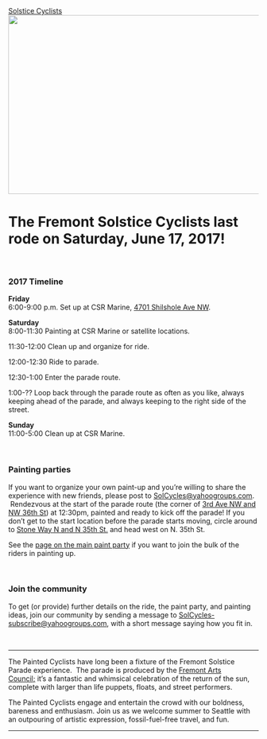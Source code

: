 <!DOCTYPE html>
<html lang="en-US">
<head>
    <meta charset="UTF-8" />
	<title> Solstice Cyclists</title>
</head>
<body>
			<div id="header">
				<div id="logo">
					<div id="site-title"><a href="/" title="Solstice Cyclists" rel="home">Solstice Cyclists</a></div>
					<div id="site-description"></div>
				</div>
				<div id="banner">
										<img src="http://solsticecyclist.org/wp-content/uploads/2012/04/photo.jpg" width="920" height="360" alt="" />
								</div>
			</div><!-- #header -->
<div id="content">
<h1>The Fremont Solstice Cyclists last rode on Saturday, June 17, 2017!</h1>
<p>&nbsp;</p>
<h3>2017 Timeline</h3>
<p><b>Friday</b><br />
6:00-9:00 p.m. Set up at CSR Marine, <a href="https://www.google.com/maps/place/CSR+Marine/@47.662577,-122.380066,17z/data=!3m1!4b1!4m2!3m1!1s0x549015b8ff3f3b5f:0x5839d53738e6008e">4701 Shilshole Ave NW</a>.</p>
<p><b>Saturday</b><br />
8:00-11:30 Painting at CSR Marine or satellite locations.</p>
<p>11:30-12:00 Clean up and organize for ride.</p>
<p>12:00-12:30 Ride to parade.</p>
<p>12:30-1:00 Enter the parade route.</p>
<p>1:00-?? Loop back through the parade route as often as you like, always keeping ahead of the parade, and always keeping to the right side of the street.</p>
<p><b>Sunday</b><br />
11:00-5:00 Clean up at CSR Marine.</p>
<p>&nbsp;</p>
<h3>Painting parties</h3>
<div>
<p>If you want to organize your own paint-up and you&#8217;re willing to share the experience with new friends, please post to <a href="mailto:SolCycles@yahoogroups.com">SolCycles@yahoogroups.com</a>.  Rendezvous at the start of the parade route (the corner of <a href="https://maps.google.com/maps?q=3rd+Ave+NW+and+NW+36th+St,+Seattle,+WA+98107&amp;hl=en&amp;ll=47.653637,-122.360466&amp;spn=0.012084,0.02208&amp;sll=47.6626,-122.379856&amp;sspn=0.012082,0.02208&amp;t=h&amp;hnear=3rd+Ave+NW+%26+NW+36th+St,+Seattle,+King,+Washington+98107&amp;z=16">3rd Ave NW and NW 36th St</a>) at 12:30pm, painted and ready to kick off the parade! If you don&#8217;t get to the start location before the parade starts moving, circle around to <a href="https://www.google.com/maps/dir/47.6541718,-122.3600046/47.648527,-122.3428059/@47.6518324,-122.3532036,903m/data=!3m1!1e3!4m14!4m13!1m10!3m4!1m2!1d-122.3499466!2d47.6541266!3s0x549015aa5a124fcb:0x337cae47c0172cf!3m4!1m2!1d-122.3426685!2d47.6505479!3s0x54901501bc1f192b:0xf4d05a08b66b5a33!1m0!3e0?hl=en">Stone Way N and N 35th St.</a> and head west on N. 35th St.</p>
<p>See the <a href="/paint-party-rules/">page on the main paint party</a> if you want to join the bulk of the riders in painting up.</p>
</div>
<p>&nbsp;</p>
<h3>Join the community</h3>
<p>To get (or provide) further details on the ride, the paint party, and painting ideas, join our community by sending a message to <a href="mailto:SolCycles-subscribe@yahoogroups.com">SolCycles-subscribe@yahoogroups.com</a>, with a short message saying how you fit in.</p>
<p>&nbsp;</p>
<hr />
<p>The Painted Cyclists have long been a fixture of the Fremont Solstice Parade experience.  The parade is produced by the <a href="http://www.fremontartscouncil.org/">Fremont Arts Council;</a> it&#8217;s a fantastic and whimsical celebration of the return of the sun, complete with larger than life puppets, floats, and street performers.</p>
<p>The Painted Cyclists engage and entertain the crowd with our boldness, bareness and enthusiasm. Join us as we welcome summer to Seattle with an outpouring of artistic expression, fossil-fuel-free travel, and fun.</p>
<hr />


			
</div><!-- #content -->
</body>
</html>
